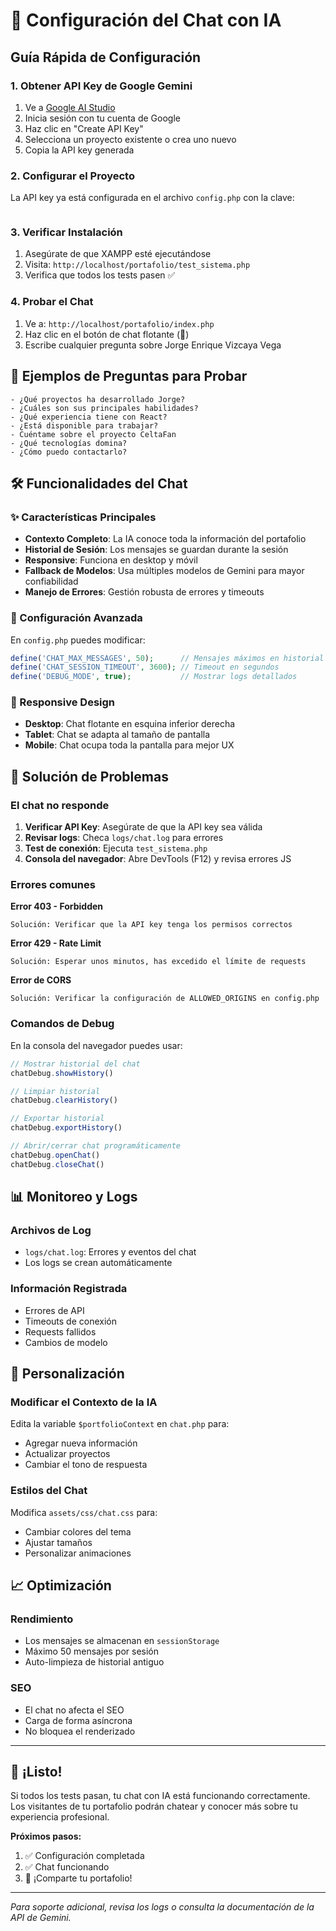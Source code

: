 # 🤖 Configuración del Chat con IA

## Guía Rápida de Configuración

### 1. Obtener API Key de Google Gemini

1. Ve a [Google AI Studio](https://makersuite.google.com/app/apikey)
2. Inicia sesión con tu cuenta de Google
3. Haz clic en "Create API Key"
4. Selecciona un proyecto existente o crea uno nuevo
5. Copia la API key generada

### 2. Configurar el Proyecto 

La API key ya está configurada en el archivo `config.php` con la clave:
```

```

### 3. Verificar Instalación

1. Asegúrate de que XAMPP esté ejecutándose
2. Visita: `http://localhost/portafolio/test_sistema.php`
3. Verifica que todos los tests pasen ✅

### 4. Probar el Chat

1. Ve a: `http://localhost/portafolio/index.php`
2. Haz clic en el botón de chat flotante (💬)
3. Escribe cualquier pregunta sobre Jorge Enrique Vizcaya Vega

## 🎯 Ejemplos de Preguntas para Probar

```
- ¿Qué proyectos ha desarrollado Jorge?
- ¿Cuáles son sus principales habilidades?
- ¿Qué experiencia tiene con React?
- ¿Está disponible para trabajar?
- Cuéntame sobre el proyecto CeltaFan
- ¿Qué tecnologías domina?
- ¿Cómo puedo contactarlo?
```

## 🛠️ Funcionalidades del Chat

### ✨ Características Principales

- **Contexto Completo**: La IA conoce toda la información del portafolio
- **Historial de Sesión**: Los mensajes se guardan durante la sesión
- **Responsive**: Funciona en desktop y móvil
- **Fallback de Modelos**: Usa múltiples modelos de Gemini para mayor confiabilidad
- **Manejo de Errores**: Gestión robusta de errores y timeouts

### 🔧 Configuración Avanzada

En `config.php` puedes modificar:

```php
define('CHAT_MAX_MESSAGES', 50);      // Mensajes máximos en historial
define('CHAT_SESSION_TIMEOUT', 3600); // Timeout en segundos
define('DEBUG_MODE', true);           // Mostrar logs detallados
```

### 📱 Responsive Design

- **Desktop**: Chat flotante en esquina inferior derecha
- **Tablet**: Chat se adapta al tamaño de pantalla
- **Mobile**: Chat ocupa toda la pantalla para mejor UX

## 🚨 Solución de Problemas

### El chat no responde

1. **Verificar API Key**: Asegúrate de que la API key sea válida
2. **Revisar logs**: Checa `logs/chat.log` para errores
3. **Test de conexión**: Ejecuta `test_sistema.php`
4. **Consola del navegador**: Abre DevTools (F12) y revisa errores JS

### Errores comunes

**Error 403 - Forbidden**
```
Solución: Verificar que la API key tenga los permisos correctos
```

**Error 429 - Rate Limit**
```
Solución: Esperar unos minutos, has excedido el límite de requests
```

**Error de CORS**
```
Solución: Verificar la configuración de ALLOWED_ORIGINS en config.php
```

### Comandos de Debug

En la consola del navegador puedes usar:

```javascript
// Mostrar historial del chat
chatDebug.showHistory()

// Limpiar historial
chatDebug.clearHistory()

// Exportar historial
chatDebug.exportHistory()

// Abrir/cerrar chat programáticamente
chatDebug.openChat()
chatDebug.closeChat()
```

## 📊 Monitoreo y Logs

### Archivos de Log

- `logs/chat.log`: Errores y eventos del chat
- Los logs se crean automáticamente

### Información Registrada

- Errores de API
- Timeouts de conexión
- Requests fallidos
- Cambios de modelo

## 🎨 Personalización

### Modificar el Contexto de la IA

Edita la variable `$portfolioContext` en `chat.php` para:
- Agregar nueva información
- Actualizar proyectos
- Cambiar el tono de respuesta

### Estilos del Chat

Modifica `assets/css/chat.css` para:
- Cambiar colores del tema
- Ajustar tamaños
- Personalizar animaciones

## 📈 Optimización

### Rendimiento

- Los mensajes se almacenan en `sessionStorage`
- Máximo 50 mensajes por sesión
- Auto-limpieza de historial antiguo

### SEO

- El chat no afecta el SEO
- Carga de forma asíncrona
- No bloquea el renderizado

---

## 🎉 ¡Listo!

Si todos los tests pasan, tu chat con IA está funcionando correctamente. Los visitantes de tu portafolio podrán chatear y conocer más sobre tu experiencia profesional.

**Próximos pasos:**
1. ✅ Configuración completada
2. ✅ Chat funcionando
3. 🚀 ¡Comparte tu portafolio!

---

*Para soporte adicional, revisa los logs o consulta la documentación de la API de Gemini.*
